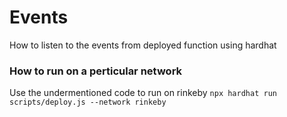 # Events
How to listen to the events from deployed function using hardhat 

### How to run on a perticular network
Use the undermentioned code to run on rinkeby
        ``` npx hardhat run scripts/deploy.js --network rinkeby ```
